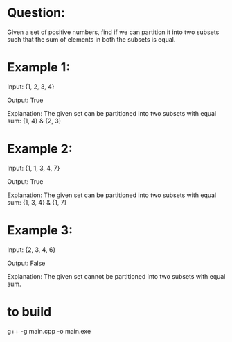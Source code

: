 # Question:

Given a set of positive numbers, find if we can partition it into two subsets such that the sum of elements in both the subsets is equal.

# Example 1:

Input: {1, 2, 3, 4}

Output: True

Explanation: The given set can be partitioned into two subsets with equal sum: {1, 4} & {2, 3}

# Example 2:

Input: {1, 1, 3, 4, 7}

Output: True

Explanation: The given set can be partitioned into two subsets with equal sum: {1, 3, 4} & {1, 7}

# Example 3:

Input: {2, 3, 4, 6}

Output: False

Explanation: The given set cannot be partitioned into two subsets with equal sum.

# to build

g++ -g main.cpp -o main.exe
